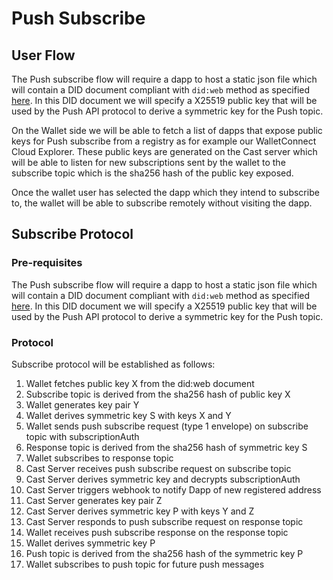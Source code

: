 # Push Subscribe

## User Flow

The Push subscribe flow will require a dapp to host a static json file which will contain a DID document compliant with `did:web` method as specified [here](https://w3c-ccg.github.io/did-method-web/). In this DID document we will specify a X25519 public key that will be used by the Push API protocol to derive a symmetric key for the Push topic.

On the Wallet side we will be able to fetch a list of dapps that expose public keys for Push subscribe from a registry as for example our WalletConnect Cloud Explorer. These public keys are generated on the Cast server which will be able to listen for new subscriptions sent by the wallet to the subscribe topic which is the sha256 hash of the public key exposed.

Once the wallet user has selected the dapp which they intend to subscribe to, the wallet will be able to subscribe remotely without visiting the dapp.

## Subscribe Protocol

### Pre-requisites

The Push subscribe flow will require a dapp to host a static json file which will contain a DID document compliant with `did:web` method as specified [here](https://w3c-ccg.github.io/did-method-web/). In this DID document we will specify a X25519 public key that will be used by the Push API protocol to derive a symmetric key for the Push topic.



### Protocol

Subscribe protocol will be established as follows:

1. Wallet fetches public key X from the did:web document
2. Subscribe topic is derived from the sha256 hash of public key X
3. Wallet generates key pair Y
4. Wallet derives symmetric key S with keys X and Y
5. Wallet sends push subscribe request (type 1 envelope) on subscribe topic with subscriptionAuth
6. Response topic is derived from the sha256 hash of symmetric key S
7. Wallet subscribes to response topic
8. Cast Server receives push subscribe request on subscribe topic
9. Cast Server derives symmetric key and decrypts subscriptionAuth
10. Cast Server triggers webhook to notify Dapp of new registered address
11. Cast Server generates key pair Z
12. Cast Server derives symmetric key P with keys Y and Z
13. Cast Server responds to push subscribe request on response topic
14. Wallet receives push subscribe response on the response topic
15. Wallet derives symmetric key P
16. Push topic is derived from the sha256 hash of the symmetric key P
17. Wallet subscribes to push topic for future push messages
